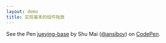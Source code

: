 ```yaml
---
layout: demo
title: 实现基本的组件拖放
---
```




<p data-height="600" data-theme-id="light" data-slug-hash="OaBYqx" data-default-tab="result" data-user="ansiboy" data-pen-title="jueying-base" class="codepen">See the Pen <a href="https://codepen.io/ansiboy/pen/OaBYqx/">jueying-base</a> by Shu Mai (<a href="https://codepen.io/ansiboy">@ansiboy</a>) on <a href="https://codepen.io">CodePen</a>.</p>
<script async src="https://static.codepen.io/assets/embed/ei.js"></script>
